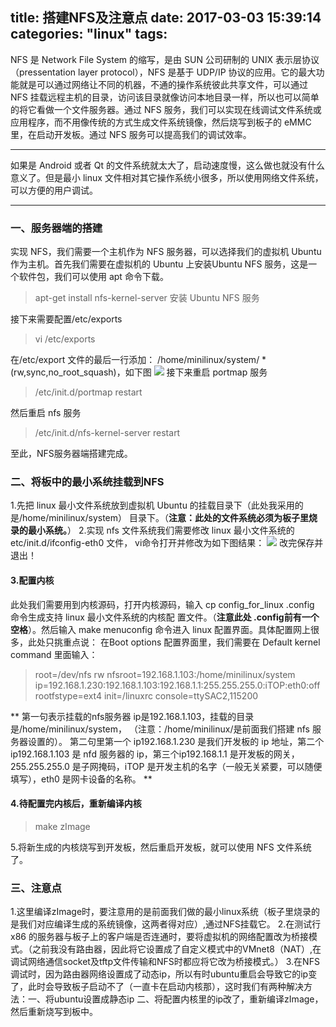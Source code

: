 title: 搭建NFS及注意点
date: 2017-03-03 15:39:14
categories: "linux"
tags:
---
NFS 是 Network File System 的缩写，是由 SUN 公司研制的 UNIX 表示层协议（pressentation layer protocol），NFS 是基于 UDP/IP 协议的应用。它的最大功能就是可以通过网络让不同的机器，不通的操作系统彼此共享文件，可以通过 NFS 挂载远程主机的目录，访问该目录就像访问本地目录一样，所以也可以简单的将它看做一个文件服务器。通过 NFS 服务，我们可以实现在线调试文件系统或应用程序，而不用像传统的方式生成文件系统镜像，然后烧写到板子的 eMMC 里，在启动开发板。通过 NFS 服务可以提高我们的调试效率。
   
_ _ _

如果是 Android 或者 Qt 的文件系统就太大了，启动速度慢，这么做也就没有什么意义了。但是最小 linux 文件相对其它操作系统小很多，所以使用网络文件系统，可以方便的用户调试。

_ _ _
### 一、服务器端的搭建
实现 NFS，我们需要一个主机作为 NFS 服务器，可以选择我们的虚拟机 Ubuntu 作为主机。首先我们需要在虚拟机的 Ubuntu 上安装Ubuntu NFS 服务，这是一个软件包，我们可以使用 apt 命令下载。
>  apt-get install nfs-kernel-server
>  安装 Ubuntu NFS 服务

接下来需要配置/etc/exports
> vi /etc/exports

在/etc/export 文件的最后一行添加：
/home/minilinux/system/ *(rw,sync,no_root_squash)，如下图
![](http://ols4zt49w.bkt.clouddn.com/~DGB@XPKTOPS@V%7D$%29VRQ7%7B7.png)
接下来重启 portmap 服务
> /etc/init.d/portmap restart


然后重启 nfs 服务
> /etc/init.d/nfs-kernel-server restart

至此，NFS服务器端搭建完成。
### 二、将板中的最小系统挂载到NFS
1.先把 linux 最小文件系统放到虚拟机 Ubuntu 的挂载目录下（此处我采用的是/home/minilinux/system） 目录下。（**注意：此处的文件系统必须为板子里烧录的最小系统。**）
2.实现 nfs 文件系统我们需要修改 linux 最小文件系统的 etc/init.d/ifconfig-eth0 文件，
vi命令打开并修改为如下图结果：
![](http://ols4zt49w.bkt.clouddn.com/9%284D@WU3H%29D6VDL5FK~%5BJTP.png)
改完保存并退出！
#### 3.配置内核
此处我们需要用到内核源码，打开内核源码，输入 cp config_for_linux .config 命令生成支持 linux 最小文件系统的内核配
置文件。（**注意此处 .config前有一个空格**）。然后输入 make menuconfig 命令进入 linux 配置界面。具体配置网上很多，此处只挑重点说：
在Boot options 配置界面里，我们需要在 Default kernel command 里面输入：
> root=/dev/nfs rw nfsroot=192.168.1.103:/home/minilinux/system
ip=192.168.1.230:192.168.1.103:192.168.1.1:255.255.255.0:iTOP:eth0:off
rootfstype=ext4 init=/linuxrc console=ttySAC2,115200

**
第一句表示挂载的nfs服务器 ip是192.168.1.103，挂载的目录是/home/minilinux/system， （注意：/home/minilinux/是前面我们搭建 nfs 服务器设置的）。
第二句里第一个 ip192.168.1.230 是我们开发板的 ip 地址，第二个 ip192.168.1.103 是 nfd 服务器的 ip，第三个ip192.168.1.1 是开发板的网关，255.255.255.0 是子网掩码，iTOP 是开发主机的名字（一般无关紧要，可以随便填写），eth0 是网卡设备的名称。
**
#### 4.待配置完内核后，重新编译内核
> make zImage

5.将新生成的内核烧写到开发板，然后重启开发板，就可以使用 NFS 文件系统了。
### 三、注意点
1.这里编译zImage时，要注意用的是前面我们做的最小linux系统（板子里烧录的是我们对应编译生成的系统镜像，这两者得对应）,通过NFS挂载它。
2.在测试行x86 的服务器与板子上的客户端是否连通时，要将虚拟机的网络配置改为桥接模式。（之前我没有路由器，因此将它设置成了自定义模式中的VMnet8（NAT）,在调试网络通信socket及tftp文件传输和NFS时都应将它改为桥接模式。）
3.在NFS调试时，因为路由器网络设置成了动态ip，所以有时ubuntu重启会导致它的ip变了，此时会导致板子启动不了（一直卡在启动内核那），这时我们有两种解决方法：一、将ubuntu设置成静态ip   二、将配置内核里的ip改了，重新编译zImage，然后重新烧写到板中。